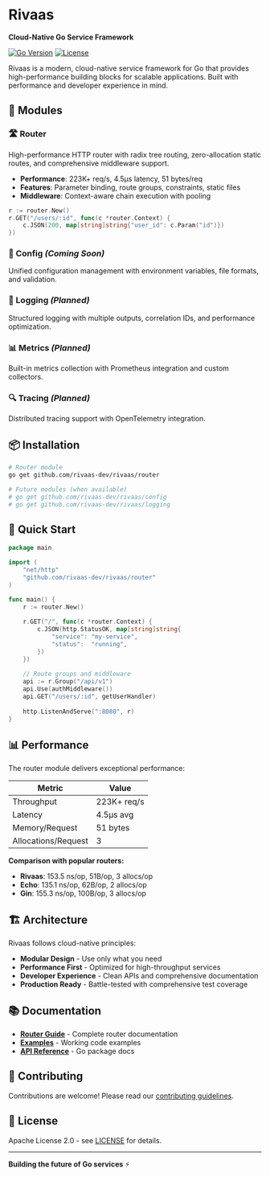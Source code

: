 # Rivaas

**Cloud-Native Go Service Framework**

[![Go Version](https://img.shields.io/badge/go-%3E%3D1.23.0-blue.svg)](https://go.dev/)
[![License](https://img.shields.io/badge/license-Apache%202.0-blue.svg)](LICENSE)

Rivaas is a modern, cloud-native service framework for Go that provides high-performance building blocks for scalable applications. Built with performance and developer experience in mind.

## 🚀 Modules

### 🛣️ Router

High-performance HTTP router with radix tree routing, zero-allocation static routes, and comprehensive middleware support.

- **Performance**: 223K+ req/s, 4.5µs latency, 51 bytes/req
- **Features**: Parameter binding, route groups, constraints, static files
- **Middleware**: Context-aware chain execution with pooling

```go
r := router.New()
r.GET("/users/:id", func(c *router.Context) {
    c.JSON(200, map[string]string{"user_id": c.Param("id")})
})
```

### 🔧 Config *(Coming Soon)*

Unified configuration management with environment variables, file formats, and validation.

### 📝 Logging *(Planned)*

Structured logging with multiple outputs, correlation IDs, and performance optimization.

### 📊 Metrics *(Planned)*

Built-in metrics collection with Prometheus integration and custom collectors.

### 🔍 Tracing *(Planned)*

Distributed tracing support with OpenTelemetry integration.

## 📦 Installation

```bash
# Router module
go get github.com/rivaas-dev/rivaas/router

# Future modules (when available)
# go get github.com/rivaas-dev/rivaas/config
# go get github.com/rivaas-dev/rivaas/logging
```

## 🚀 Quick Start

```go
package main

import (
    "net/http"
    "github.com/rivaas-dev/rivaas/router"
)

func main() {
    r := router.New()
    
    r.GET("/", func(c *router.Context) {
        c.JSON(http.StatusOK, map[string]string{
            "service": "my-service",
            "status":  "running",
        })
    })
    
    // Route groups and middleware
    api := r.Group("/api/v1")
    api.Use(authMiddleware())
    api.GET("/users/:id", getUserHandler)
    
    http.ListenAndServe(":8080", r)
}
```

## 📊 Performance

The router module delivers exceptional performance:

| Metric | Value |
|--------|--------|
| Throughput | 223K+ req/s |
| Latency | 4.5µs avg |
| Memory/Request | 51 bytes |
| Allocations/Request | 3 |

**Comparison with popular routers:**

- **Rivaas**: 153.5 ns/op, 51B/op, 3 allocs/op
- **Echo**: 135.1 ns/op, 62B/op, 2 allocs/op  
- **Gin**: 155.3 ns/op, 100B/op, 3 allocs/op

## 🏗️ Architecture

Rivaas follows cloud-native principles:

- **Modular Design** - Use only what you need
- **Performance First** - Optimized for high-throughput services
- **Developer Experience** - Clean APIs and comprehensive documentation
- **Production Ready** - Battle-tested with comprehensive test coverage

## 📚 Documentation

- **[Router Guide](router/README.md)** - Complete router documentation
- **[Examples](router/examples/)** - Working code examples
- **[API Reference](https://pkg.go.dev/github.com/rivaas-dev/rivaas)** - Go package docs

## 🤝 Contributing

Contributions are welcome! Please read our [contributing guidelines](CONTRIBUTING.md).

## 📜 License

Apache License 2.0 - see [LICENSE](LICENSE) for details.

---

**Building the future of Go services** ⚡

